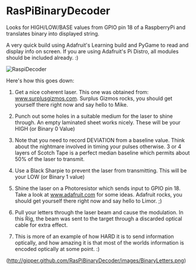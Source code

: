 RasPiBinaryDecoder
==================

Looks for HIGH/LOW/BASE values from GPIO pin 18 of a RaspberryPi and translates binary into displayed string.

A very quick build using Adafruit's Learning build and PyGame to read and display info on screen. If you are using Adafruit's Pi Distro, all modules should be included already. :) 

![RaspiDecoder](http://gipper.github.com/RasPiBinaryDecoder/images/RaspiDecoder.png)


Here's how this goes down:

1. Get a nice coherent laser. This one was obtained from: www.surplusgizmos.com. Surplus Gizmos rocks, you should get yourself there right now and say hello to Mike.

2. Punch out some holes in a suitable medium for the laser to shine through. An empty laminated sheet works nicely. These will be your HIGH (or Binary 0 Value)

3. Note that you need to record DEVIATION from a baseline value. Think about the nightmare involved in timing your pulses otherwise. 3 or 4 layers of Scotch Tape is a perfect median baseline which permits about 50% of the laser to transmit.

4. Use a Black Sharpie to prevent the laser from transmitting. This will be your LOW (or Binary 1 value)

5. Shine the laser on a Photoresistor which sends input to GPIO pin 18. Take a look at www.adafruit.com for some ideas. Adafruit rocks, you should get yourself there right now and say hello to Limor. ;)

6. Pull your letters through the laser beam and cause the modulation. In this Rig, the beam was sent to the target through a discarded optical cable for extra effect.

7. This is more of an example of how HARD it is to send information optically, and how amazing it is that most of the worlds information is encoded optically at some point. :)

(http://gipper.github.com/RasPiBinaryDecoder/images/BinaryLetters.png)